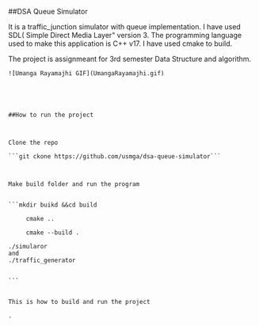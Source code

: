 ##DSA Queue Simulator 


It is a traffic_junction simulator with queue implementation. I have used SDL( Simple Direct Media Layer" version 3. The programming language used to make this application is C++ v17. I have used cmake to build. 

The project is assignmeant for 3rd semester Data Structure and algorithm.
```````````````````````````````````````````````````````````````````
![Umanga Rayamajhi GIF](UmangaRayamajhi.gif)





##How to run the project



Clone the repo

```git ckone https://github.com/usmga/dsa-queue-simulator```



Make build folder and run the program


```mkdir buikd &&cd build

     cmake ..

     cmake --build .

./simularor
and
./traffic_generator


```


This is how to build and run the project

.

